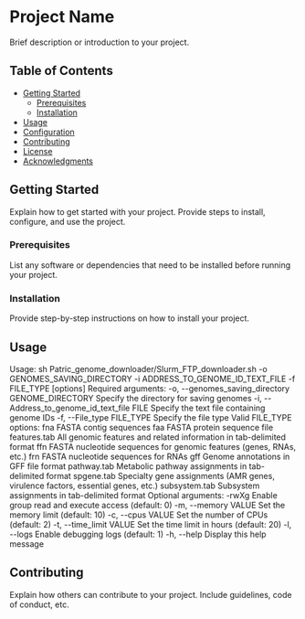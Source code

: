 # Project Name

Brief description or introduction to your project.

## Table of Contents

- [Getting Started](#getting-started)
  - [Prerequisites](#prerequisites)
  - [Installation](#installation)
- [Usage](#usage)
- [Configuration](#configuration)
- [Contributing](#contributing)
- [License](#license)
- [Acknowledgments](#acknowledgments)

## Getting Started

Explain how to get started with your project. Provide steps to install, configure, and use the project.

### Prerequisites

List any software or dependencies that need to be installed before running your project.

### Installation

Provide step-by-step instructions on how to install your project.


## Usage
Usage: sh Patric_genome_downloader/Slurm_FTP_downloader.sh -o GENOMES_SAVING_DIRECTORY -i ADDRESS_TO_GENOME_ID_TEXT_FILE -f FILE_TYPE [options]
Required arguments:
  -o, --genomes_saving_directory GENOME_DIRECTORY Specify the directory for saving genomes
  -i, --Address_to_genome_id_text_file FILE        Specify the text file containing genome IDs
  -f, --File_type FILE_TYPE                       Specify the file type
Valid FILE_TYPE options:
  fna          FASTA contig sequences
  faa          FASTA protein sequence file
  features.tab All genomic features and related information in tab-delimited format
  ffn          FASTA nucleotide sequences for genomic features (genes, RNAs, etc.)
  frn          FASTA nucleotide sequences for RNAs
  gff          Genome annotations in GFF file format
  pathway.tab  Metabolic pathway assignments in tab-delimited format
  spgene.tab   Specialty gene assignments (AMR genes, virulence factors, essential genes, etc.)
  subsystem.tab Subsystem assignments in tab-delimited format
Optional arguments:
  -rwXg               Enable group read and execute access (default: 0)
  -m, --memory VALUE  Set the memory limit (default: 10)
  -c, --cpus VALUE    Set the number of CPUs (default: 2)
  -t, --time_limit VALUE Set the time limit in hours (default: 20)
  -l, --logs          Enable debugging logs (default: 1)
  -h, --help          Display this help message


## Contributing

Explain how others can contribute to your project. Include guidelines, code of conduct, etc.

